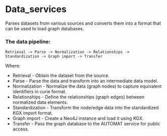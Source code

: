 # Data_services
Parses datasets from various sources and converts them into a format that can be used to load graph databases.

### The data pipeline:

    Retrieval -> Parse -> Normalization -> Relationships -> Standardization -> Graph import -> Transfer

Where:

 * Retrieval - Obtain the dataset from the source.
 * Parse - Parse the data and transform into an intermediate data model.
 * Normalization - Normalize the data (graph nodes) to capture equivalent identifiers in curie format.
 * Relationships - Define the relationships (graph edges) between normalized data elements.
 * Standardization - Transform the node/edge data into the standardized KGX import format. 
 * Graph import - Create a Neo4J instance and load it using KGX.
 * Transfer - Pass the graph database to the AUTOMAT service for public access.